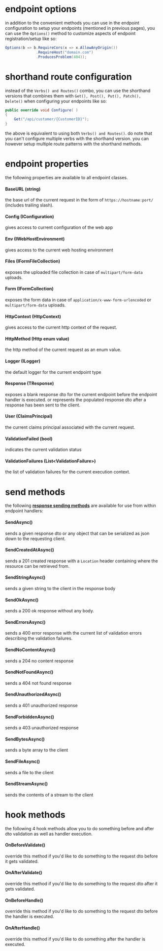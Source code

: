 # endpoint options
in addition to the convenient methods you can use in the endpoint configuration to setup your endpoints (mentioned in previous pages), you can use the `Options()` method to customize aspects of endpoint registration/setup like so:
```csharp
Options(b => b.RequireCors(x => x.AllowAnyOrigin())
              .RequireHost("domain.com")
              .ProducesProblem(404));
```

# shorthand route configuration

instead of the `Verbs() and Routes()` combo, you can use the shorthand versions that combines them with `Get(), Post(), Put(), Patch(), Delete()` when configuring your endpoints like so:
```csharp
public override void Configure( )
{
    Get("/api/customer/{CustomerID}");
}
```
the above is equivalent to using both `Verbs() and Routes()`. do note that you can't configure multiple verbs with the shorthand version. you can however setup multiple route patterns with the shorthand methods.

# endpoint properties
the following properties are available to all endpoint classes.

#### BaseURL (string)
the base url of the current request in the form of `https://hostname:port/` (includes trailing slash).

#### Config (IConfiguration)
gives access to current configuration of the web app

#### Env (IWebHostEnvironment)
gives access to the current web hosting environment

#### Files (IFormFileCollection)
exposes the uploaded file collection in case of `multipart/form-data` uploads.

#### Form (IFormCollection)
exposes the form data in case of `application/x-www-form-urlencoded` or `multipart/form-data` uploads.

#### HttpContext (HttpContext)
gives access to the current http context of the request.

#### HttpMethod (Http enum value)
the http method of the current request as an enum value.

#### Logger (ILogger)
the default logger for the current endpoint type

#### Response (TResponse)
exposes a blank response dto for the current endpoint before the endpoint handler is executed. or represents the populated response dto after a response has been sent to the client.

#### User (ClaimsPrincipal)
the current claims principal associated with the current request.

#### ValidationFailed (bool)
indicates the current validation status

#### ValidationFailures (List\<ValidationFailure\>)
the list of validation failures for the current execution context.

# send methods
the following **[response sending methods](xref:FastEndpoints.Endpoint`2.SendAsync(`1,System.Int32,CancellationToken))** are available for use from within endpoint handlers:

#### SendAsync()
sends a given response dto or any object that can be serialized as json down to the requesting client.

#### SendCreatedAtAsync()
sends a 201 created response with a `Location` header containing where the resource can be retrieved from.

#### SendStringAsync()
sends a given string to the client in the response body

#### SendOkAsync()
sends a 200 ok response without any body.

#### SendErrorsAsync()
sends a 400 error response with the current list of validation errors describing the validation failures.

#### SendNoContentAsync()
sends a 204 no content response

#### SendNotFoundAsync()
sends a 404 not found response

#### SendUnauthorizedAsync()
sends a 401 unauthorized response

#### SendForbiddenAsync()
sends a 403 unauthorized response

#### SendBytesAsync()
sends a byte array to the client

#### SendFileAsync()
sends a file to the client

#### SendStreamAsync()
sends the contents of a stream to the client

# hook methods
the following 4 hook methods allow you to do something before and after dto validation as well as handler execution.

#### OnBeforeValidate()
override this method if you'd like to do something to the request dto before it gets validated.

#### OnAfterValidate()
override this method if you'd like to do something to the request dto after it gets validated.

#### OnBeforeHandle()
override this method if you'd like to do something to the request dto before the handler is executed.

#### OnAfterHandle()
override this method if you'd like to do something after the handler is executed.